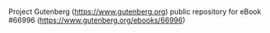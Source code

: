 Project Gutenberg (https://www.gutenberg.org) public repository for eBook #66996 (https://www.gutenberg.org/ebooks/66996)
